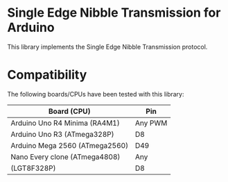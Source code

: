 # Single Edge Nibble Transmission for Arduino

This library implements the Single Edge Nibble Transmission protocol.

# Compatibility

The following boards/CPUs have been tested with this library:

| Board (CPU)                    | Pin      |
|--------------------------------|----------|
| Arduino Uno R4 Minima (RA4M1)  | Any PWM  |
| Arduino Uno R3 (ATmega328P)    | D8       |
| Arduino Mega 2560 (ATmega2560) | D49      |
| Nano Every clone (ATmega4808)  | Any      |
| (LGT8F328P)                    | D8       |
